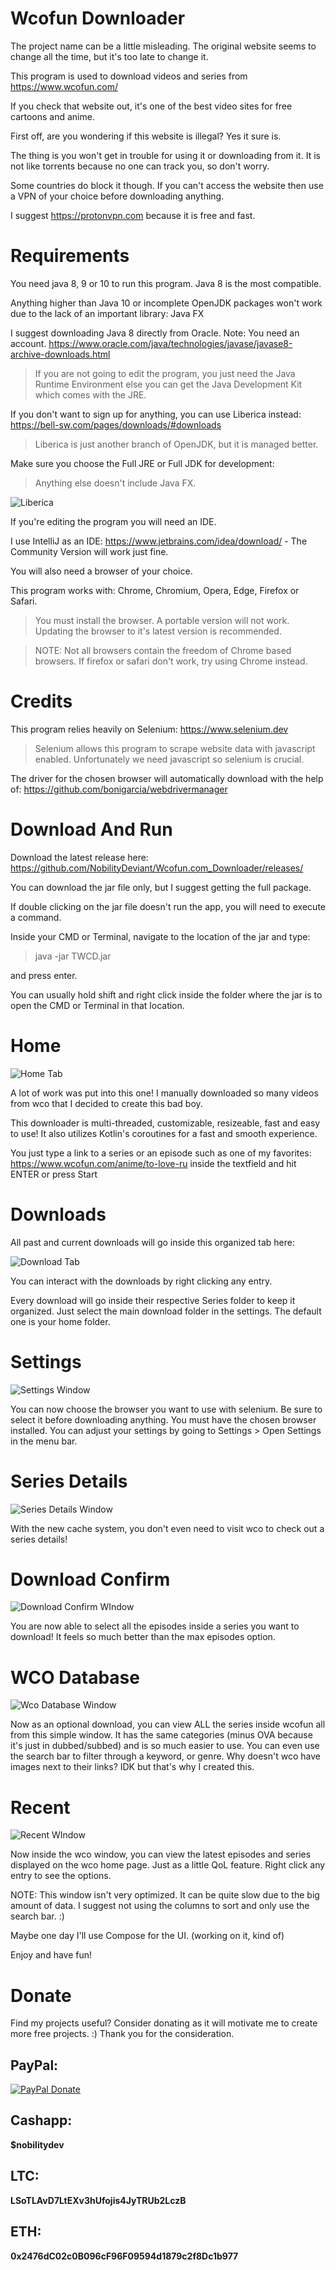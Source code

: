 # Wcofun Downloader

The project name can be a little misleading. The original website seems to change all the time, but it's too late to change it.

This program is used to download videos and series from https://www.wcofun.com/

If you check that website out, it's one of the best video sites for free cartoons and anime.

First off, are you wondering if this website is illegal? Yes it sure is.

The thing is you won't get in trouble for using it or downloading from it. It is not like torrents because no one can track you, so don't worry.

Some countries do block it though. If you can't access the website then use a VPN of your choice before downloading anything.

I suggest https://protonvpn.com because it is free and fast.

# Requirements

You need java 8, 9 or 10 to run this program. Java 8 is the most compatible.

Anything higher than Java 10 or incomplete OpenJDK packages won't work due to the lack of an important library: Java FX

I suggest downloading Java 8 directly from Oracle. Note: You need an account. https://www.oracle.com/java/technologies/javase/javase8-archive-downloads.html
> If you are not going to edit the program, you just need the Java Runtime Environment else you can get the Java Development Kit which comes with the JRE.

If you don't want to sign up for anything, you can use Liberica instead: https://bell-sw.com/pages/downloads/#downloads
> Liberica is just another branch of OpenJDK, but it is managed better.

Make sure you choose the Full JRE or Full JDK for development:
> Anything else doesn't include Java FX.

![Liberica](images/liberica.png?raw=true "Liberica")

If you're editing the program you will need an IDE.

I use IntelliJ as an IDE: https://www.jetbrains.com/idea/download/ - The Community Version will work just fine.

You will also need a browser of your choice.

This program works with: Chrome, Chromium, Opera, Edge, Firefox or Safari.
> You must install the browser. A portable version will not work. Updating the browser to it's latest version is recommended.

> NOTE: Not all browsers contain the freedom of Chrome based browsers. If firefox or safari don't work, try using Chrome instead.

# Credits

This program relies heavily on Selenium: https://www.selenium.dev 
> Selenium allows this program to scrape website data with javascript enabled. Unfortunately we need javascript so selenium is crucial.

The driver for the chosen browser will automatically download with the help of: https://github.com/bonigarcia/webdrivermanager

# Download And Run

Download the latest release here: https://github.com/NobilityDeviant/Wcofun.com_Downloader/releases/

You can download the jar file only, but I suggest getting the full package.

If double clicking on the jar file doesn't run the app, you will need to execute a command.

Inside your CMD or Terminal, navigate to the location of the jar and type:

> java -jar TWCD.jar

and press enter.

You can usually hold shift and right click inside the folder where the jar is to open the CMD or Terminal in that location.

# Home

![Home Tab](images/home.png?raw=true "Home Tab")

A lot of work was put into this one!
I manually downloaded so many videos from wco that I decided to create this bad boy.

This downloader is multi-threaded, customizable, resizeable, fast and easy to use!
It also utilizes Kotlin's coroutines for a fast and smooth experience.

You just type a link to a series or an episode such as one of my favorites: https://www.wcofun.com/anime/to-love-ru
inside the textfield and hit ENTER or press Start

# Downloads

All past and current downloads will go inside this organized tab here:

![Download Tab](images/downloads.png?raw=true "Download Tab")

You can interact with the downloads by right clicking any entry.

Every download will go inside their respective Series folder to keep it organized. 
Just select the main download folder in the settings. The default one is your home folder.

# Settings

![Settings Window](images/settings.png?raw=true "Settings Window")

You can now choose the browser you want to use with selenium.
Be sure to select it before downloading anything. You must have the chosen browser installed.
You can adjust your settings by going to Settings > Open Settings in the menu bar.

# Series Details

![Series Details Window](images/seriesdetails.png?raw=true "Series Details WIndow")

With the new cache system, you don't even need to visit wco to check out a series details!

# Download Confirm

![Download Confirm WIndow](images/downloadconfirm.png?raw=true "Download Confirm Window")

You are now able to select all the episodes inside a series you want to download!
It feels so much better than the max episodes option.

# WCO Database

![Wco Database Window](images/wco.png?raw=true "Wco Database Window")

Now as an optional download, you can view ALL the series inside wcofun all from this simple window.
It has the same categories (minus OVA because it's just in dubbed/subbed) and is so much easier to use.
You can even use the search bar to filter through a keyword, or genre.
Why doesn't wco have images next to their links? IDK but that's why I created this.

# Recent

![Recent WIndow](images/recent.png?raw=true "Recent Window")

Now inside the wco window, you can view the latest episodes and series displayed on the wco home page.
Just as a little QoL feature.
Right click any entry to see the options.

NOTE: This window isn't very optimized. It can be quite slow due to the big amount of data.
I suggest not using the columns to sort and only use the search bar. :)

Maybe one day I'll use Compose for the UI. (working on it, kind of)

Enjoy and have fun!

# Donate

Find my projects useful? Consider donating as it will motivate me to create more free projects. :)
Thank you for the consideration.

## PayPal:

[![PayPal Donate](images/paypal.png?raw=true "Paypal Donate")](https://www.paypal.com/donate/?business=M437F4ZLECMJG&no_recurring=0&item_name=Like+my+programs+or+contributions?+You+can+help+me+out+with+a+donation+in+any+amount.+Thank+you+for+considering%21+%F0%9F%91%8D%0A&currency_code=USD)

## Cashapp:

**$nobilitydev**

## LTC:

**LSoTLAvD7LtEXv3hUfojis4JyTRUb2LczB**

## ETH:

**0x2476dC02c0B096cF96F09594d1879c2f8Dc1b977**
